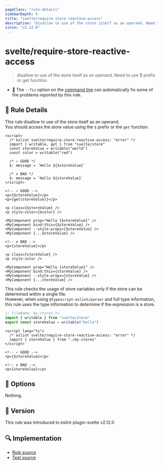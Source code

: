 ```yaml
---
pageClass: "rule-details"
sidebarDepth: 0
title: "svelte/require-store-reactive-access"
description: "disallow to use of the store itself as an operand. Need to use $ prefix or get function."
since: "v2.12.0"
---
```


# svelte/require-store-reactive-access

> disallow to use of the store itself as an operand. Need to use $ prefix or get function.

- :wrench: The `--fix` option on the [command line](https://eslint.org/docs/user-guide/command-line-interface#fixing-problems) can automatically fix some of the problems reported by this rule.

## :book: Rule Details

This rule disallow to use of the store itself as an operand.  
You should access the store value using the `$` prefix or the `get` function.

<ESLintCodeBlock fix>

<!--eslint-skip-->

```svelte
<script>
  /* eslint svelte/require-store-reactive-access: "error" */
  import { writable, get } from "svelte/store"
  const storeValue = writable("world")
  const color = writable("red")

  /* ✓ GOOD */
  $: message = `Hello ${$storeValue}`

  /* ✗ BAD */
  $: message = `Hello ${storeValue}`
</script>

<!-- ✓ GOOD -->
<p>{$storeValue}</p>
<p>{get(storeValue)}</p>

<p class={$storeValue} />
<p style:color={$color} />

<MyComponent prop="Hello {$storeValue}" />
<MyComponent bind:this={$storeValue} />
<MyComponent --style-props={$storeValue} />
<MyComponent {...$storeValue} />

<!-- ✗ BAD -->
<p>{storeValue}</p>

<p class={storeValue} />
<p style:color />

<MyComponent prop="Hello {storeValue}" />
<MyComponent bind:this={storeValue} />
<MyComponent --style-props={storeValue} />
<MyComponent {...storeValue} />
```

</ESLintCodeBlock>

This rule checks the usage of store variables only if the store can be determined within a single file.  
However, when using `@typescript-eslint/parser` and full type information, this rule uses the type information to determine if the expression is a store.

<!--eslint-skip-->

```ts
// fileName: my-stores.ts
import { writable } from "svelte/store"
export const storeValue = writable("hello")
```

<!--eslint-skip-->

```svelte
<script lang="ts">
  /* eslint svelte/require-store-reactive-access: "error" */
  import { storeValue } from "./my-stores"
</script>

<!-- ✓ GOOD -->
<p>{$storeValue}</p>

<!-- ✗ BAD -->
<p>{storeValue}</p>
```

## :wrench: Options

Nothing.

## :rocket: Version

This rule was introduced in eslint-plugin-svelte v2.12.0

## :mag: Implementation

- [Rule source](https://github.com/sveltejs/eslint-plugin-svelte/blob/main/src/rules/require-store-reactive-access.ts)
- [Test source](https://github.com/sveltejs/eslint-plugin-svelte/blob/main/tests/src/rules/require-store-reactive-access.ts)
